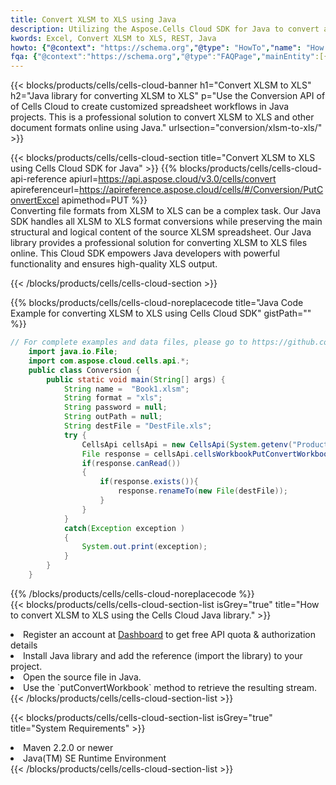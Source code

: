 ```yaml
---
title: Convert XLSM to XLS using Java 
description: Utilizing the Aspose.Cells Cloud SDK for Java to convert a XLSM format file to a XLS format file. 
kwords: Excel, Convert XLSM to XLS, REST, Java
howto: {"@context": "https://schema.org","@type": "HowTo","name": "How to convert XLSM to XLS using the Cells Cloud Java library.","description": "How to convert XLSM to XLS using the Cells Cloud Java library.","image": {"@type": "ImageObject"},"url": "/java/conversion/xlsm-to-xls/","step": [{ "@type": "HowToStep","name": "How to convert XLSM to XLS using the Cells Cloud Java library. step 1", "image": {"@type": "ImageObject",},"url": "/java/conversion/xlsm-to-xls/","text": "Register an account at <a href='https://dashboard.aspose.cloud/'>Dashboard</a> to get free API quota & authorization details",},{ "@type": "HowToStep","name": "How to convert XLSM to XLS using the Cells Cloud Java library. step 1", "image": {"@type": "ImageObject",},"url": "/java/conversion/xlsm-to-xls/","text": "Install Java library and add the reference (import the library) to your project.",},{ "@type": "HowToStep","name": "How to convert XLSM to XLS using the Cells Cloud Java library. step 1", "image": {"@type": "ImageObject",},"url": "/java/conversion/xlsm-to-xls/","text": "Open the source file in Java.",},{ "@type": "HowToStep","name": "How to convert XLSM to XLS using the Cells Cloud Java library. step 1", "image": {"@type": "ImageObject",},"url": "/java/conversion/xlsm-to-xls/","text": "Use the `putConvertWorkbook` method to retrieve the resulting stream.",}, ],"supply": {"@type": "HowToSupply","name": "document"},"tool": [{"@type": "HowToTool","name": "IntelliJ IDEA, Visual Studio Code, Eclipse"},{"@type": "HowToTool","name": "Aspose Cells"}],"totalTime": "PT6M"}
fqa: {"@context":"https://schema.org","@type":"FAQPage","mainEntity":[{"@type":"Question","name":"Why convert file formats in C# using REST API?","acceptedAnswer":{"@type":"Answer","text":"Documents are encoded in many ways, and some files may be incompatible with the software you use. To open and read such files, just convert them to appropriate file formats.<br/><ol><li>Install .NET SDK and add the reference (import the library) to your project.</li><li>Open the source file in C# using REST API.</li><li>Call the PutConvertWorkbookRequest() method, passing an output filename with required extension.</li><li>Get the result of conversion as a separate file.</li></ol>"}},{"@type":"Question","name":"What file formats can I convert with your C# library?","acceptedAnswer":{"@type":"Answer","text":"We support a variety of file formats for conversion using .NET library, including XLSX, Excel, xls , PDF, CSV, HTML, Markdown, XML, PNG, JPG, TIFF, Json, TXT and many more."}},{"@type":"Question","name":"What is the maximum allowed file size for conversion using this .NET library?","acceptedAnswer":{"@type":"Answer","text":"There are no file size limits for format conversions using .NET library."}}]}
---
```



{{< blocks/products/cells/cells-cloud-banner h1="Convert XLSM to XLS" h2="Java library for converting XLSM to XLS" p="Use the Conversion API of of Cells Cloud to create customized spreadsheet workflows in Java projects. This is a professional solution to convert XLSM to XLS and other document formats online using Java." urlsection="conversion/xlsm-to-xls/" >}}

{{< blocks/products/cells/cells-cloud-section  title="Convert XLSM to XLS using Cells Cloud SDK for Java" >}}
{{% blocks/products/cells/cells-cloud-api-reference  apiurl=https://api.aspose.cloud/v3.0/cells/convert  apireferenceurl=https://apireference.aspose.cloud/cells/#/Conversion/PutConvertExcel  apimethod=PUT %}}
<br/>
Converting file formats from XLSM to XLS can be a complex task. Our Java SDK handles all XLSM to XLS format conversions while preserving the main structural and logical content of the source XLSM spreadsheet. Our Java library provides a professional solution for converting XLSM to XLS files online. This Cloud SDK empowers Java developers with powerful functionality and ensures high-quality XLS output.

{{< /blocks/products/cells/cells-cloud-section >}}

{{% blocks/products/cells/cells-cloud-noreplacecode title="Java Code Example for converting XLSM to XLS using Cells Cloud SDK" gistPath="" %}}
 
```java
// For complete examples and data files, please go to https://github.com/aspose-cells-cloud/aspose-cells-cloud-java/
    import java.io.File;
    import com.aspose.cloud.cells.api.*;
    public class Conversion {
        public static void main(String[] args) {
            String name =  "Book1.xlsm";
            String format = "xls";
            String password = null;
            String outPath = null;
            String destFile = "DestFile.xls";
            try {
                CellsApi cellsApi = new CellsApi(System.getenv("ProductClientId"), System.getenv("ProductClientSecret"));
                File response = cellsApi.cellsWorkbookPutConvertWorkbook(new File(name), format, password, outPath, null,null);            
                if(response.canRead())
                {
                    if(response.exists()){
                        response.renameTo(new File(destFile));
                    }                
                }
            }
            catch(Exception exception )
            {
                System.out.print(exception);
            }
        }
    }
```
 
{{% /blocks/products/cells/cells-cloud-noreplacecode  %}}
<br/>
{{< blocks/products/cells/cells-cloud-section-list isGrey="true"  title="How to convert XLSM to XLS using the Cells Cloud Java library." >}}
<li>Register an account at <a href="https://dashboard.aspose.cloud/">Dashboard</a> to get free API quota & authorization details</li>
<li>Install Java library and add the reference (import the library) to your project.</li>
<li>Open the source file in Java.</li>
<li>Use the `putConvertWorkbook` method to retrieve the resulting stream.</li>
{{< /blocks/products/cells/cells-cloud-section-list >}}

{{< blocks/products/cells/cells-cloud-section-list isGrey="true"  title="System Requirements" >}}
<li>Maven 2.2.0 or newer</li>
<li>Java(TM) SE Runtime Environment</li>
{{< /blocks/products/cells/cells-cloud-section-list >}}

